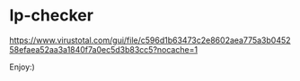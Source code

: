 # Ip-checker
https://www.virustotal.com/gui/file/c596d1b63473c2e8602aea775a3b045258efaea52aa3a1840f7a0ec5d3b83cc5?nocache=1

Enjoy:)

